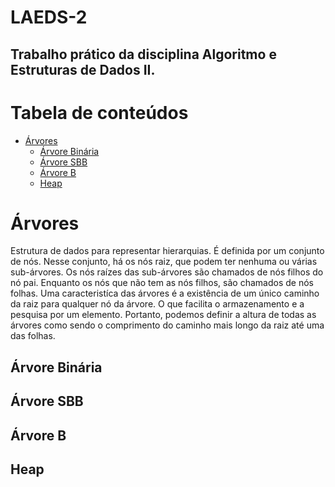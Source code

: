 # LAEDS-2

## Trabalho prático da disciplina Algoritmo e Estruturas de Dados II.

Tabela de conteúdos
=================
<!--ts-->
   * [Árvores](#arvores)
      * [Árvore Binária](#arvore-binária)
      * [Árvore SBB](#arvore-sbb)
      * [Árvore B](#arvore-b)
      * [Heap](#heap)
<!--te-->


Árvores
============
Estrutura de dados para representar hierarquias. É definida por um conjunto de nós. Nesse conjunto, há os nós raiz, que podem ter nenhuma ou várias sub-árvores. Os nós raízes das sub-árvores são chamados de nós filhos do nó pai. Enquanto os nós que não tem as nós filhos, são chamados de nós folhas.
Uma caracteristíca das árvores é a existência de um único caminho da raiz para qualquer nó da árvore. O que facilita o armazenamento e a pesquisa por um elemento. Portanto, podemos definir a altura de todas as árvores como sendo o comprimento do caminho mais longo da raiz até uma das folhas.

Árvore Binária
-----

Árvore SBB
-----

Árvore B
-----

Heap
-----







